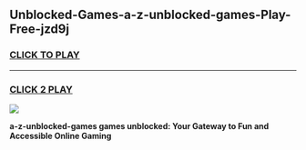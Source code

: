
## Unblocked-Games-a-z-unblocked-games-Play-Free-jzd9j
<h3>
<a href="https://premium76.site?title=a-z-unblocked-games&ref=23A">CLICK TO PLAY</a></h3>
<hr>

<h3>
<a href="https://premium76.site?title=a-z-unblocked-games&ref=23A">CLICK 2 PLAY</a>
  
</h3>

<a href="https://premium76.site?title=a-z-unblocked-games&ref=23A"><img src="https://clearcache.store/games.png"></a>


**a-z-unblocked-games games unblocked: Your Gateway to Fun and Accessible Online Gaming**
